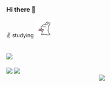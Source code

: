 
### Hi there 👋
 :v: studying 
![image](https://raw.githubusercontent.com/NightCatSama/NightCatSama/master/%E2%9D%A4.gif)
## ![](https://visitor-badge.glitch.me/badge?page_id=wenlan-coder.readme)
<div>
<img height="170px" src="https://github-readme-stats.vercel.app/api?username=wenlan-coder" />
 <span></span>
 <img height="170px" src="https://github-readme-stats.vercel.app/api/top-langs/?username=wenlan-coder&layout=compact&langs_count=8" />
<span></span>
</div>
<div align="center">
    <img src="https://activity-graph.herokuapp.com/graph?username=wenlan-coder&theme=minimal" />
</div>
